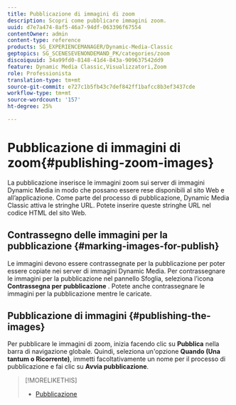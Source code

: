```yaml
---
title: Pubblicazione di immagini di zoom
description: Scopri come pubblicare immagini zoom.
uuid: d7e7a474-8af5-46a7-94df-063396f67554
contentOwner: admin
content-type: reference
products: SG_EXPERIENCEMANAGER/Dynamic-Media-Classic
geptopics: SG_SCENESEVENONDEMAND_PK/categories/zoom
discoiquuid: 34a99fd0-8148-41d4-843a-909637542dd9
feature: Dynamic Media Classic,Visualizzatori,Zoom
role: Professionista
translation-type: tm+mt
source-git-commit: e727c1b5fb43c7def842ff1bafcc8b3ef3437cde
workflow-type: tm+mt
source-wordcount: '157'
ht-degree: 25%

---
```



# Pubblicazione di immagini di zoom{#publishing-zoom-images}

La pubblicazione inserisce le immagini zoom sui server di immagini Dynamic Media in modo che possano essere rese disponibili al sito Web e all’applicazione. Come parte del processo di pubblicazione, Dynamic Media Classic attiva le stringhe URL. Potete inserire queste stringhe URL nel codice HTML del sito Web.

## Contrassegno delle immagini per la pubblicazione {#marking-images-for-publish}

Le immagini devono essere contrassegnate per la pubblicazione per poter essere copiate nei server di immagini Dynamic Media. Per contrassegnare le immagini per la pubblicazione nel pannello Sfoglia, seleziona l’icona **Contrassegna per pubblicazione** . Potete anche contrassegnare le immagini per la pubblicazione mentre le caricate. 

## Pubblicazione di immagini  {#publishing-the-images}

Per pubblicare le immagini di zoom, inizia facendo clic su **Pubblica** nella barra di navigazione globale. Quindi, seleziona un&#39;opzione **Quando (Una tantum o Ricorrente)**, immetti facoltativamente un nome per il processo di pubblicazione e fai clic su **Avvia pubblicazione**.

>[!MORELIKETHIS]
>
>* [Pubblicazione](publishing-files.md#publishing_files)

